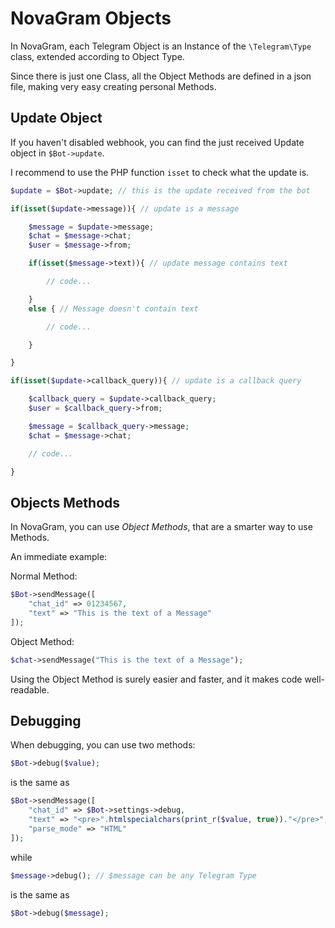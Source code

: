 # NovaGram Objects

In NovaGram, each Telegram Object is an Instance of the `\Telegram\Type` class, extended according to Object Type.

Since there is just one Class, all the Object Methods are defined in a json file, making very easy creating personal Methods.

## Update Object

If you haven't disabled webhook, you can find the just received Update object in `$Bot->update`.

I recommend to use the PHP function `isset` to check what the update is.

```php
$update = $Bot->update; // this is the update received from the bot

if(isset($update->message)){ // update is a message

    $message = $update->message;
    $chat = $message->chat;
    $user = $message->from;

    if(isset($message->text)){ // update message contains text

        // code...

    }
    else { // Message doesn't contain text

        // code...

    }

}

if(isset($update->callback_query)){ // update is a callback query

    $callback_query = $update->callback_query;
    $user = $callback_query->from;

    $message = $callback_query->message;
    $chat = $message->chat;

    // code...

}
```

## Objects Methods

In NovaGram, you can use _Object Methods_, that are a smarter way to use Methods.

An immediate example:

Normal Method:
```php
$Bot->sendMessage([
    "chat_id" => 01234567,
    "text" => "This is the text of a Message"
]);
```
Object Method:
```php
$chat->sendMessage("This is the text of a Message");
```

Using the Object Method is surely easier and faster, and it makes code well-readable.

## Debugging

When debugging, you can use two methods:
```php
$Bot->debug($value);
```
is the same as
```php
$Bot->sendMessage([
    "chat_id" => $Bot->settings->debug,
    "text" => "<pre>".htmlspecialchars(print_r($value, true))."</pre>",
    "parse_mode" => "HTML"
]);
```
while
```php
$message->debug(); // $message can be any Telegram Type
```
is the same as
```php
$Bot->debug($message);
```
